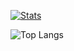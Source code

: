 [![Stats](https://github-readme-stats.vercel.app/api?username=WendersonGomes&show_icons=true&icon_color=D32F2F&theme=onedark&title_color=D32F2F)](https://www.github.com/WendersonGomes/)

![Top Langs](https://github-readme-stats.vercel.app/api/top-langs/?username=WendersonGomes&theme=onedark&hide_progress=true)